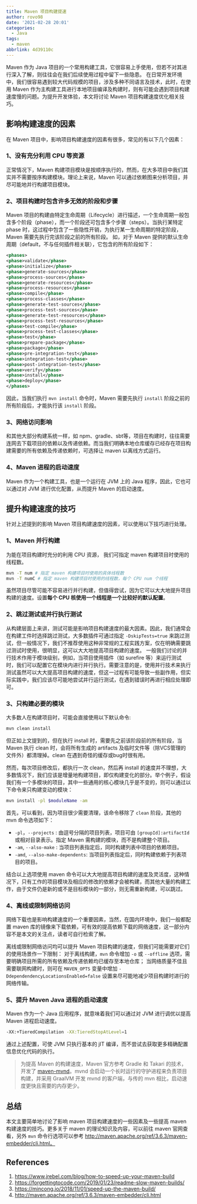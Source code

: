 ```yaml
---
title: Maven 项目构建提速
author: rovo98
date: '2021-02-28 20:01'
categories:
  - Java
tags:
  - maven
abbrlink: 4d39110c
---
```


Maven 作为 Java 项目的一个常用构建工具，它很容易上手使用，但若不对其进行深入了解，则往往会在我们后续使用过程中留下一些隐患。
在日常开发环境中，我们很容易遇到较大代码规模的项目，涉及多种不同语言及技术，此时，在使用 Maven 作为主构建工具进行本地项目编译及构建时，则有可能会遇到项目构建速度慢的问题。为提升开发体验，本文将讨论 Maven 项目构建速度优化相关技巧。

<!-- more -->

## 影响构建速度的因素
在 Maven 项目中，影响项目构建速度的因素有很多，常见的有以下几个因素：
### 1、没有充分利用 CPU 等资源
正常情况下，Maven 构建项目模块是按顺序执行的，然而，在大多项目中我们其实并不需要按序构建模块。理论上来说，Maven 可以通过依赖图来分析项目，并尽可能地并行构建项目模块。
### 2、项目构建时包含许多无效的阶段和步骤
Maven 项目的构建由特定生命周期（Lifecycle）进行描述，一个生命周期一般包含多个阶段（phase），而一个阶段还可包含多个步骤（steps）。当执行某特定 phase 时，这过程中包含了一些隐性开销，为执行某一生命周期的特定阶段，Maven 需要先执行完该阶段之前的所有阶段。
如，对于 Maven 提供的默认生命周期（default，不与任何插件相关联），它包含的所有阶段如下：
``` xml
<phases>
<phase>validate</phase>
<phase>initialize</phase>
<phase>generate-sources</phase>
<phase>process-sources</phase>
<phase>generate-resources</phase>
<phase>process-resources</phase>
<phase>compile</phase>
<phase>process-classes</phase>
<phase>generate-test-sources</phase>
<phase>process-test-sources</phase>
<phase>generate-test-resources</phase>
<phase>process-test-resources</phase>
<phase>test-compile</phase>
<phase>process-test-classes</phase>
<phase>test</phase>
<phase>prepare-package</phase>
<phase>package</phase>
<phase>pre-integration-test</phase>
<phase>integration-test</phase>
<phase>post-integration-test</phase>
<phase>verify</phase>
<phase>install</phase>
<phase>deploy</phase>
</phases>
```
因此，当我们执行 `mvn install` 命令时，Maven 需要先执行 `install` 阶段之前的所有阶段后，才能执行该 `install` 阶段。
### 3、网络访问影响
和其他大部分构建系统一样，如 npm、gradle、sbt等，项目在构建时，往往需要连网去下载项目的依赖以及传递依赖。而当我们明确本地仓库缓存已经存在项目构建需要的所有依赖及传递依赖时，可选择让 maven 以离线方式运行。
### 4、Maven 进程的启动速度
Maven 作为一个构建工具，也是一个运行在 JVM 上的 Java 程序，因此，它也可以通过对 JVM 进行优化配置，从而提升 Maven 的启动速度。
## 提升构建速度的技巧
针对上述提到的影响 Maven 项目构建速度的因素，可以使用以下技巧进行处理。
### 1、Maven 并行构建
为能在项目构建时充分的利用 CPU 资源， 我们可指定 maven 构建项目时使用的线程数。
``` bash
mvn -T num # 指定 maven 构建项目时使用的具体线程数
mvn -T numC # 指定 maven 构建项目时使用的线程数，每个 CPU num 个线程
```
虽然项目尽管可能不容易进行并行构建，但值得尝试，因为它可以大大地提升项目构建的速度。设置**每个 CPU 核使用一个线程是一个比较好的默认配置**。
### 2、跳过测试或并行执行测试
从构建层面上来讲，测试可能是影响项目构建速度的最大因素。因此，我们通常会在构建工件时选择跳过测试，大多数插件可通过指定 `-DskipTests=true` 来跳过测试，但一般情况下，我们不推荐使用这种非常规的工程实践方案，仅在明确需要跳过测试时使用，很明显，这可以大大地提高项目构建的速度。
一般我们讨论的并行技术作用于模块级别，例如，当项目使用插件（如 surefire 等）来运行测试时，我们可以配置它在模块内进行并行执行。需要注意的是，使用并行技术来执行测试虽然可以大大提高项目构建的速度，但这一过程有可能导致一些副作用，但实际实践中，我们应该尽可能地尝试并行运行测试，在遇到错误时再进行相应处理即可。
### 3、只构建必要的模块
大多数人在构建项目时，可能会直接使用以下默认命令:
``` bash
mvn clean install
```
但正如上文提到的，但在执行 install 时，需要先之前该阶段前的所有阶段，当 Maven 执行 clean 时，会将所有生成的 artifacts 及临时文件等（除VCS管理的文件外）都清理掉。clean 在遇到奇怪的缓存或bug时很有用。

然而，每次项目修改后，都执行一次 clean，然后再 install 的速度并不理想，大多数情况下，我们应该是增量地构建项目，即仅构建变化的部分。举个例子，假设我们有一个多模块的项目，其中一些通用的核心模块几乎是不变的，则可以通过以下命令来只构建变动的模块：
``` bash
mvn install -pl $moduleName -am
```
首先，可以看到，因为项目很少需要清理，该命令移除了 `clean` 阶段，其他的 mvn 命令选项如下：

- `-pl`，`--projects` : 由逗号分隔的项目列表，项目可由 `[groupId]:artifactId` 或相对目录表示。指定 Maven 需构建的模块，而不是构建整个项目。
- `-am`, `--also-make` : 当项目列表指定后，同时构建列表中项目的依赖项目。
- `-amd`, `--also-make-dependents`: 当项目列表指定后，同时构建依赖于列表项目的项目。

结合以上选项使用 maven 命令可以大大地提高项目构建的速度及灵活度，这种情况下，只有工作的项目模块及相应的修改的依赖才会被构建，而其他大量的构建工作，由于文件仍是新的或不是目标模块的一部分，则无需重新构建，可以跳过。
### 4、离线或限制网络访问
网络下载也是影响构建速度的一个重要因素，当然，在国内环境中，我们一般都配置 maven 库的镜像来下载依赖，可有效的提高依赖下载的网络速度，这一部分内容不是本文的关注点，读者可自行检索了解。

离线或限制网络访问均可以提升 Maven 项目构建的速度，但我们可能需要对它们的使用场景作一下限制：
对于离线构建，`mvn` 命令增加 `-o` 或 `--offline` 选项，需要明确项目所需的所有依赖及传递依赖均已缓存至本地仓库；
当网络质量不佳且需要联网构建时，则可在 `MAVEN_OPTS` 变量中增加 `-DdependendencyLocationsEnabled=false` 设置来尽可能地减少项目构建时进行的网络传输。
### 5、提升 Maven Java 进程的启动速度
Maven 作为一个 Java 应用程序，就意味着我们可以通过对 JVM 进行调优以提高 Maven 进程启动速度。
``` bash
-XX:+TieredCompilation -XX:TieredStopAtLevel=1
```
通过上述配置，可使 JVM 只执行基本的 jIT 编译，而不尝试去获取更多精确配置信息优化代码的执行。
> 为提高 Maven 的构建速度，Maven 官方参考 Gradle 和 Takari 的技术，开发了 [maven-mvnd](https://github.com/apache/maven-mvnd)。mvnd 会启动一个长时运行的守护进程来负责项目构建，并采用 GraalVM 开发 mvnd 的客户端，与传的 mvn 相比，启动速度更快且需要的内存更少。

## 总结
本文主要简单地讨论了影响 maven 项目构建速度的一些因素及一些提高 maven 构建速度的技巧。更多关于 maven 的理论知识及内容，可以前往 maven 官网查看，另外 `mvn` 命令行选项可以参考 http://maven.apache.org/ref/3.6.3/maven-embedder/cli.html。
## References
1. https://www.jrebel.com/blog/how-to-speed-up-your-maven-build
2. https://forgettingtocode.com/2019/01/23/readme-slow-maven-builds/
3. https://mincong.io/2018/11/01/speed-up-the-maven-build/
4. http://maven.apache.org/ref/3.6.3/maven-embedder/cli.html
